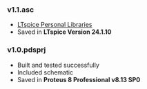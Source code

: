 ### v1.1.asc
- [LTspice Personal Libraries](https://github.com/AliRezaJoodi/Electronics_Modules/tree/main/_LTspice_Library) 
- Saved in **LTspice Version 24.1.10**

### v1.0.pdsprj
- Built and tested successfully 
- Included schematic
- Saved in **Proteus 8 Professional v8.13 SP0**




